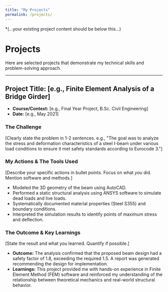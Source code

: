 ```yaml
---
title: "My Projects"
permalink: /projects/
---
```


*(...your existing project content should be below this...)
# Projects

Here are selected projects that demonstrate my technical skills and problem-solving approach.

---

## Project Title: [e.g., Finite Element Analysis of a Bridge Girder]

*   **Course/Context:** [e.g., Final Year Project, B.Sc. Civil Engineering]
*   **Date:** [e.g., May 2021]

### The Challenge
[Clearly state the problem in 1-2 sentences. e.g., "The goal was to analyze the stress and deformation characteristics of a steel I-beam under various load conditions to ensure it met safety standards according to Eurocode 3."]

### My Actions & The Tools Used
[Describe your specific actions in bullet points. Focus on what *you* did. Mention software and methods.]
*   Modeled the 3D geometry of the beam using AutoCAD.
*   Performed a static structural analysis using ANSYS software to simulate dead loads and live loads.
*   Systematically documented material properties (Steel S355) and boundary conditions.
*   Interpreted the simulation results to identify points of maximum stress and deflection.

### The Outcome & Key Learnings
[State the result and what you learned. Quantify if possible.]
*   **Outcome:** The analysis confirmed that the proposed beam design had a safety factor of 1.8, exceeding the required 1.5. A report was generated recommending the design for implementation.
*   **Learnings:** This project provided me with hands-on experience in Finite Element Method (FEM) software and reinforced my understanding of the relationship between theoretical mechanics and real-world structural behavior.
